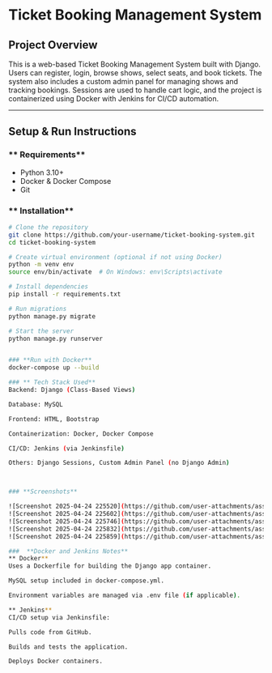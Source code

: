 # Ticket Booking Management System 

##  ****Project Overview****

This is a web-based Ticket Booking Management System built with Django. Users can register, login, browse shows, select seats, and book tickets. The system also includes a custom admin panel for managing shows and tracking bookings. Sessions are used to handle cart logic, and the project is containerized using Docker with Jenkins for CI/CD automation.

---

##  **Setup & Run Instructions**

### ** Requirements**

- Python 3.10+
- Docker & Docker Compose
- Git



### ** Installation**

```bash
# Clone the repository
git clone https://github.com/your-username/ticket-booking-system.git
cd ticket-booking-system

# Create virtual environment (optional if not using Docker)
python -m venv env
source env/bin/activate  # On Windows: env\Scripts\activate

# Install dependencies
pip install -r requirements.txt

# Run migrations
python manage.py migrate

# Start the server
python manage.py runserver


### **Run with Docker**
docker-compose up --build

### ** Tech Stack Used**
Backend: Django (Class-Based Views)

Database: MySQL

Frontend: HTML, Bootstrap

Containerization: Docker, Docker Compose

CI/CD: Jenkins (via Jenkinsfile)

Others: Django Sessions, Custom Admin Panel (no Django Admin)



### **Screenshots**

![Screenshot 2025-04-24 225520](https://github.com/user-attachments/assets/57bf08ad-451d-4dc6-8b69-06f24af62aad)
![Screenshot 2025-04-24 225602](https://github.com/user-attachments/assets/5a52346f-eba8-40da-9087-7778187c4f5e)
![Screenshot 2025-04-24 225746](https://github.com/user-attachments/assets/507e8080-deb0-4ac2-a9e8-ad26db0bd791)
![Screenshot 2025-04-24 225832](https://github.com/user-attachments/assets/70766678-cddb-42c5-a42f-db9f7cb4405c)
![Screenshot 2025-04-24 225859](https://github.com/user-attachments/assets/bb66b788-6e28-42b1-be7a-07667fd74723)

###  **Docker and Jenkins Notes**
** Docker**
Uses a Dockerfile for building the Django app container.

MySQL setup included in docker-compose.yml.

Environment variables are managed via .env file (if applicable).

** Jenkins**
CI/CD setup via Jenkinsfile:

Pulls code from GitHub.

Builds and tests the application.

Deploys Docker containers.
